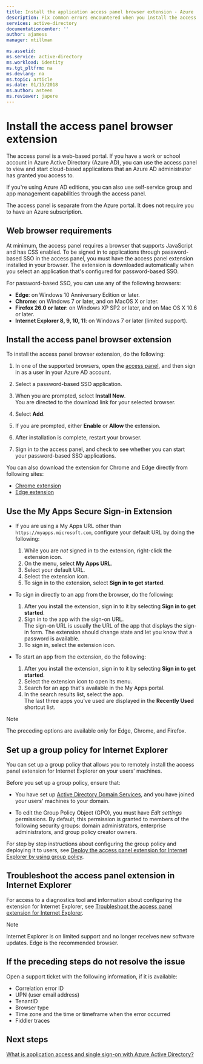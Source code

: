 ```yaml
---
title: Install the application access panel browser extension - Azure | Microsoft Docs
description: Fix common errors encountered when you install the access panel browser extension.
services: active-directory
documentationcenter: ''
author: ajamess
manager: mtillman

ms.assetid: 
ms.service: active-directory
ms.workload: identity
ms.tgt_pltfrm: na
ms.devlang: na
ms.topic: article
ms.date: 01/15/2018
ms.author: asteen
ms.reviewer: japere
---
```


# Install the access panel browser extension

The access panel is a web-based portal. If you have a work or school account in Azure Active Directory (Azure AD), you can use the access panel to view and start cloud-based applications that an Azure AD administrator has granted you access to. 

If you're using Azure AD editions, you can also use self-service group and app management capabilities through the access panel. 

The access panel is separate from the Azure portal. It does not require you to have an Azure subscription.

## Web browser requirements

At minimum, the access panel requires a browser that supports JavaScript and has CSS enabled. To be signed in to applications through password-based SSO in the access panel, you must have the access panel extension installed in your browser. The extension is downloaded automatically when you select an application that's configured for password-based SSO.

For password-based SSO, you can use any of the following browsers:

- **Edge**: on Windows 10 Anniversary Edition or later. 
- **Chrome**: on Windows 7 or later, and on MacOS X or later.
- **Firefox 26.0 or later**: on Windows XP SP2 or later, and on Mac OS X 10.6 or later.
- **Internet Explorer 8, 9, 10, 11**: on Windows 7 or later (limited support).

## Install the access panel browser extension

To install the access panel browser extension, do the following:

1.  In one of the supported browsers, open the [access panel](https://myapps.microsoft.com), and then sign in as a user in your Azure AD account.

2.  Select a password-based SSO application.

3.  When you are prompted, select **Install Now**.  
    You are directed to the download link for your selected browser. 
    
4.  Select **Add**.

5.  If you are prompted, either **Enable** or **Allow** the extension.

6.  After installation is complete, restart your browser.

7.  Sign in to the access panel, and check to see whether you can start your password-based SSO applications.

You can also download the extension for Chrome and Edge directly from following sites:

- [Chrome extension](https://chrome.google.com/webstore/detail/access-panel-extension/ggjhpefgjjfobnfoldnjipclpcfbgbhl)
- [Edge extension](https://www.microsoft.com/store/apps/9pc9sckkzk84) 

## Use the My Apps Secure Sign-in Extension
* If you are using a My Apps URL other than `https://myapps.microsoft.com`, configure your default URL by doing the following:
   1. While you are *not* signed in to the extension, right-click the extension icon.
   2. On the menu, select **My Apps URL**.
   3. Select your default URL.
   4. Select the extension icon.
   5. To sign in to the extension, select **Sign in to get started**.

* To sign in directly to an app from the browser, do the following:
   1. After you install the extension, sign in to it by selecting **Sign in to get started**.
   2. Sign in to the app with the sign-on URL.  
       The sign-on URL is usually the URL of the app that displays the sign-in form.
       The extension should change state and let you know that a password is available.
   3. To sign in, select the extension icon.

* To start an app from the extension, do the following:
   1. After you install the extension, sign in to it by selecting **Sign in to get started**.
   2. Select the extension icon to open its menu.
   3. Search for an app that's available in the My Apps portal.
   4. In the search results list, select the app.  
       The last three apps you've used are displayed in the **Recently Used** shortcut list.

> [!NOTE]
> The preceding options are available only for Edge, Chrome, and Firefox.

## Set up a group policy for Internet Explorer

You can set up a group policy that allows you to remotely install the access panel extension for Internet Explorer on your users' machines.

Before you set up a group policy, ensure that:

-   You have set up [Active Directory Domain Services](https://msdn.microsoft.com/library/aa362244%28v=vs.85%29.aspx), and you have joined your users' machines to your domain.

-   To edit the Group Policy Object (GPO), you must have *Edit settings* permissions. By default, this permission is granted to members of the following security groups: domain administrators, enterprise administrators, and group policy creator owners.

For step by step instructions about configuring the group policy and deploying it to users, see [Deploy the access panel extension for Internet Explorer by using group policy](active-directory-saas-ie-group-policy.md).

## Troubleshoot the access panel extension in Internet Explorer

For access to a diagnostics tool and information about configuring the extension for Internet Explorer, see [Troubleshoot the access panel extension for Internet Explorer](active-directory-saas-ie-troubleshooting.md).

> [!NOTE]
> Internet Explorer is on limited support and no longer receives new software updates. Edge is the recommended browser.

## If the preceding steps do not resolve the issue

Open a support ticket with the following information, if it is available:

-   Correlation error ID
-   UPN (user email address)
-   TenantID
-   Browser type
-   Time zone and the time or timeframe when the error occurred
-   Fiddler traces

## Next steps
[What is application access and single sign-on with Azure Active Directory?](active-directory-appssoaccess-whatis.md)
